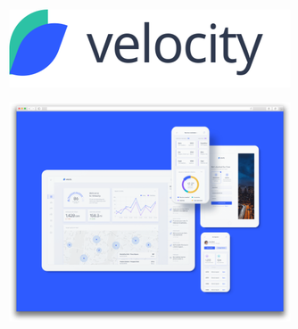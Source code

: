 <h1 align="center">
   <img src="https://raw.githubusercontent.com/webistomin/velocity-dashboard/145b99007ddd561a5bfe7bcc46922cd74fcb5bb0/docs/logo.svg"  width="510" height="140" alt="Velocity">
</h1>

<p align="center">
  <img src="https://github.com/webistomin/velocity-dashboard/blob/master/docs/preview.png?raw=true" width="1950" alt="Velocity">
</p>
